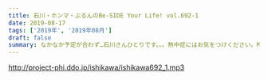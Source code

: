 ```yaml
---
title: 石川・ホンマ・ぶるんのBe-SIDE Your Life! vol.692-1
date: 2019-08-17
tags: ['2019年', '2019年08月']
draft: false
summary: なかなか予定が合わず…石川さんひとりです。。。熱中症にはお気をつけください。MIURA
---
```


http://project-phi.ddo.jp/ishikawa/ishikawa692_1.mp3

